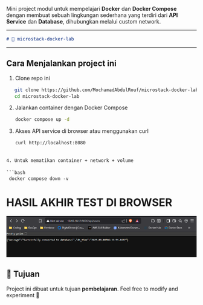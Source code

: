 Mini project modul untuk mempelajari **Docker** dan **Docker Compose** dengan membuat sebuah lingkungan sederhana yang terdiri dari **API Service** dan **Database**, dihubungkan melalui custom network.

---

````markdown
# 🐳 microstack-docker-lab
````
---

## Cara Menjalankan project ini

1. Clone repo ini
```bash
   git clone https://github.com/MochamadAbdulRouf/microstack-docker-lab.git
   cd microstack-docker-lab
```

2. Jalankan container dengan Docker Compose

   ```bash
   docker compose up -d
   ```

3. Akses API service di browser atau menggunakan curl

   ```bash
   curl http://localhost:8080
  ```

4. Untuk mematikan container + network + volume

```bash
   docker compose down -v
 ```


# HASIL AKHIR TEST DI BROWSER
![documentation](image/Screenshot_1.png)

## 🎯 Tujuan

Project ini dibuat untuk tujuan **pembelajaran**.
Feel free to modify and experiment 🚀

